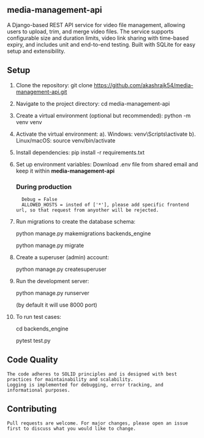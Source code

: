 ## media-management-api
A Django-based REST API service for video file management, allowing users to upload, trim, and merge video files. The service supports configurable size and duration limits, video link sharing with time-based expiry, and includes unit and end-to-end testing. Built with SQLite for easy setup and extensibility.


## Setup

   1. Clone the repository:
       git clone https://github.com/akashrajk54/media-management-api.git

   2. Navigate to the project directory:
       cd media-management-api

   3. Create a virtual environment (optional but recommended):
       python -m venv venv

   4. Activate the virtual environment:
      a). Windows:
          venv\Scripts\activate
      b). Linux/macOS:
          source venv/bin/activate

   5. Install dependencies:
      pip install -r requirements.txt

   6. Set up environment variables:
        Download .env file from shared email and keep it within **media-management-api** 

       ### During production 
            Debug = False
            ALLOWED_HOSTS = insted of ['*'], please add specific frontend url, so that request from anyother will be rejected.

   7. Run migrations to create the database schema:

      python manage.py makemigrations backends_engine

      python manage.py migrate

   8. Create a superuser (admin) account:

      python manage.py createsuperuser

   9. Run the development server:

      python manage.py runserver

      (by default it will use 8000 port)

   10. To run test cases:

       cd backends_engine

       pytest test.py


## Code Quality

    The code adheres to SOLID principles and is designed with best practices for maintainability and scalability.
    Logging is implemented for debugging, error tracking, and informational purposes.

## Contributing

    Pull requests are welcome. For major changes, please open an issue first to discuss what you would like to change.


